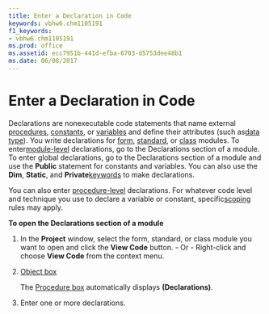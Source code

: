 ```yaml
---
title: Enter a Declaration in Code
keywords: vbhw6.chm1105191
f1_keywords:
- vbhw6.chm1105191
ms.prod: office
ms.assetid: ecc7951b-441d-efba-6703-d5753dee48b1
ms.date: 06/08/2017
---
```



# Enter a Declaration in Code

Declarations are nonexecutable code statements that name external [procedures](vbe-glossary.md), [constants](vbe-glossary.md), or [variables](vbe-glossary.md) and define their attributes (such as[data type](vbe-glossary.md)). You write declarations for [form](vbe-glossary.md), [standard](vbe-glossary.md), or [class](vbe-glossary.md) modules. To enter[module-level](vbe-glossary.md) declarations, go to the Declarations section of a module. To enter global declarations, go to the Declarations section of a module and use the **Public** statement for constants and variables. You can also use the **Dim**, **Static**, and **Private**[keywords](vbe-glossary.md) to make declarations.

You can also enter [procedure-level](vbe-glossary.md) declarations. For whatever code level and technique you use to declare a variable or constant, specific[scoping](vbe-glossary.md) rules may apply.

 **To open the Declarations section of a module**



1. In the  **Project** window, select the form, standard, or class module you want to open and click the **View Code** button. - Or - Right-click and choose **View Code** from the context menu.
    
2. [Object box](vbe-glossary.md)
    
    The [Procedure box](vbe-glossary.md) automatically displays **(Declarations)**.
    
3. Enter one or more declarations.
    



